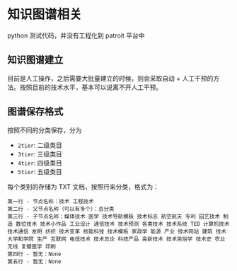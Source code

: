 # 知识图谱相关

python 测试代码，并没有工程化到 patroit 平台中

## 知识图谱建立

目前是人工操作，之后需要大批量建立的时候，则会采取自动 + 人工干预的方法。按照目前的技术水平，基本可以说离不开人工干预。

## 图谱保存格式

按照不同的分类保存，分为 

+ `2tier`: 二级类目
+ `3tier`: 三级类目
+ `4tier`: 四级类目
+ `5tier`: 五级类目

每个类别的存储为 TXT 文档，按照行来分类，格式为：

```
第一行 - 节点名称：技术 工程技术
第二行 - 父节点名称（可以有多个）：总分类
第三行 - 子节点名称：媒体技术 医学 技术导航模板 技术标志 航空航天 专利 园艺技术 制造 数位技术 技术小作品 工业设计 通信技术 技术预测 各类技术 技术系统 TED 计算机技术 技术通信 发明 纺织 技术变革 核能科技 技术模板 家政学 能源 产业 技术网站 建筑 技术大学和学院 生产 互联网 电信技术 技术总论 科技产品 高新技术 技术民俗学 技术史 农业 无线 复健医学 印刷
第四行 - 暂无：None
第五行 - 暂无：None
```